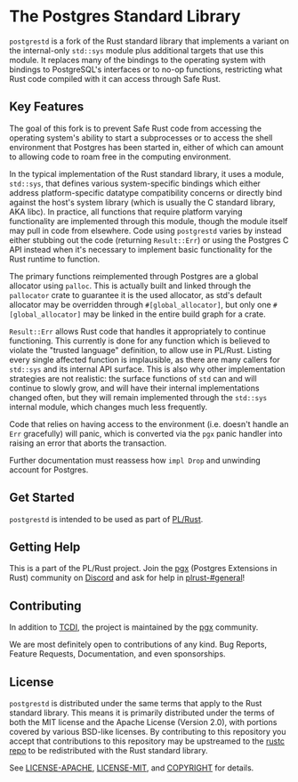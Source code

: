 # The Postgres Standard Library

`postgrestd` is a fork of the Rust standard library that implements a variant on the internal-only `std::sys` module plus additional targets that use this module. It replaces many of the bindings to the operating system with bindings to PostgreSQL's interfaces or to no-op functions, restricting what Rust code compiled with it can access through Safe Rust.

## Key Features

The goal of this fork is to prevent Safe Rust code from accessing the operating system's ability to start a subprocesses or to access the shell environment that Postgres has been started in, either of which can amount to allowing code to roam free in the computing environment.
 
In the typical implementation of the Rust standard library, it uses a module, `std::sys`, that defines various system-specific bindings which either address platform-specific datatype compatibility concerns or directly bind against the host's system library (which is usually the C standard library, AKA libc). In practice, all functions that require platform varying functionality are implemented through this module, though the module itself may pull in code from elsewhere. Code using `postgrestd` varies by instead either stubbing out the code (returning `Result::Err`) or using the Postgres C API instead when it's necessary to implement basic functionality for the Rust runtime to function.

The primary functions reimplemented through Postgres are a global allocator using `palloc`. This is actually built and linked through the `pallocator` crate to guarantee it is the used allocator, as std's default allocator may be overridden through `#[global_allocator]`, but only one `#[global_allocator]` may be linked in the entire build graph for a crate.

`Result::Err` allows Rust code that handles it appropriately to continue functioning. This currently is done for any function which is believed to violate the "trusted language" definition, to allow use in PL/Rust. Listing every single affected function is implausible, as there are many callers for `std::sys` and its internal API surface. This is also why other implementation strategies are not realistic: the surface functions of `std` can and will continue to slowly grow, and will have their internal implementations changed often, but they will remain implemented through the `std::sys` internal module, which changes much less frequently.

Code that relies on having access to the environment (i.e. doesn't handle an `Err` gracefully) will panic, which is converted via the `pgx` panic handler into raising an error that aborts the transaction.

Further documentation must reassess how `impl Drop` and unwinding account for Postgres.

## Get Started

`postgrestd` is intended to be used as part of [PL/Rust](https://github.com/tcdi/plrust).

## Getting Help

This is a part of the PL/Rust project. Join the [pgx] (Postgres Extensions in Rust) community on [Discord](https://discord.gg/kwsy38x5Kh) and ask for help in [plrust-#general](https://discord.com/channels/561648697805504526/835595007791726704)!

## Contributing

In addition to [TCDI](https://www.tcdi.com), the project is maintained by the [pgx][pgx] community. 

We are most definitely open to contributions of any kind. Bug Reports, Feature Requests, Documentation, and even sponsorships.


## License

`postgrestd` is distributed under the same terms that apply to the Rust standard library. This means it is primarily distributed under the terms of both the MIT license and the Apache License (Version 2.0), with portions covered by various BSD-like licenses. By contributing to this repository you accept that contributions to this repository may be upstreamed to the [rustc repo](https://github.com/rust-lang/rust) to be redistributed with the Rust standard library.

See [LICENSE-APACHE](LICENSE-APACHE), [LICENSE-MIT](LICENSE-MIT), and
[COPYRIGHT](COPYRIGHT) for details.

[pgx]: https://github.com/tcdi/pgx
